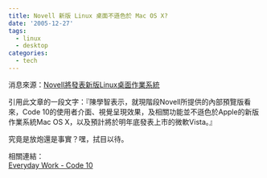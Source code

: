```yaml
---
title: Novell 新版 Linux 桌面不遜色於 Mac OS X?
date: '2005-12-27'
tags:
  - linux
  - desktop
categories:
  - tech
---
```

消息來源：[Novell將發表新版Linux桌面作業系統](http://taiwan.cnet.com/news/software/0,2000064574,20103375,00.htm)  
  
引用此文章的一段文字：『陳學智表示，就現階段Novell所提供的內部預覽版看來，Code 10的使用者介面、視覺呈現效果，及相關功能並不遜色於Apple的新版作業系統Mac OS X，以及預計將於明年底發表上市的微軟Vista。』  
  
究竟是放炮還是事實？嘿，拭目以待。  
  
相關連結：  
[Everyday Work - Code 10](http://blog.seety.org/everydaywork/459)